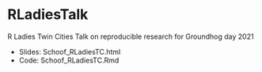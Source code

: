 # RLadiesTalk

R Ladies Twin Cities Talk on reproducible research for Groundhog day 2021

* Slides: Schoof_RLadiesTC.html 
* Code: Schoof_RLadiesTC.Rmd
